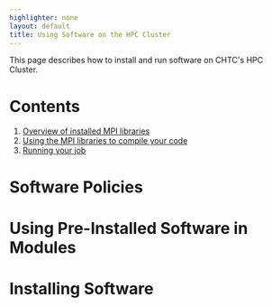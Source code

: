 ```yaml
---
highlighter: none
layout: default
title: Using Software on the HPC Cluster
---
```


This page describes how to install and run software on CHTC's HPC Cluster. 

Contents
========

1.  [Overview of installed MPI libraries](#overview)
2.  [Using the MPI libraries to compile your code](#lib)
3.  [Running your job](#run)


# Software Policies


# Using Pre-Installed Software in Modules


# Installing Software

